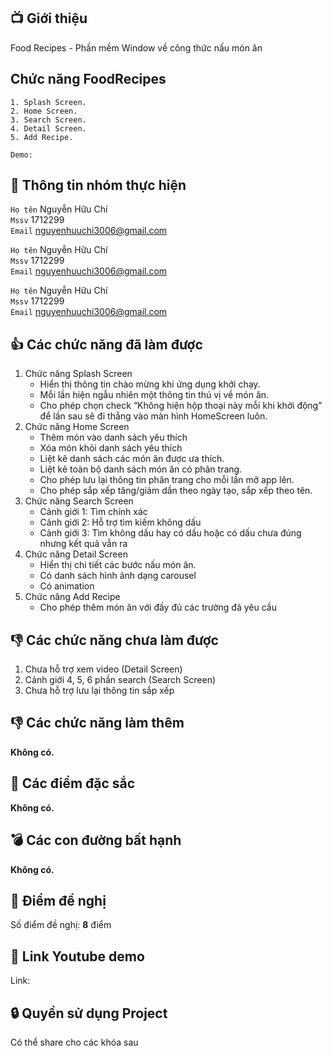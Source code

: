 ## 📺 Giới thiệu
Food Recipes - Phần mềm Window về công thức nấu món ăn
## Chức năng **FoodRecipes**  
    1. Splash Screen.
    2. Home Screen.
    3. Search Screen.
    4. Detail Screen.
    5. Add Recipe.

`Demo: `
## 🤵 Thông tin nhóm thực hiện

`Họ tên` Nguyễn Hữu Chí  
`Mssv` 1712299  
`Email` nguyenhuuchi3006@gmail.com

`Họ tên` Nguyễn Hữu Chí  
`Mssv` 1712299  
`Email` nguyenhuuchi3006@gmail.com

`Họ tên` Nguyễn Hữu Chí  
`Mssv` 1712299  
`Email` nguyenhuuchi3006@gmail.com
## 👍 Các chức năng đã làm được
1. Chức năng Splash Screen
    - Hiển thị thông tin chào mừng khi ứng dụng khởi chạy.
    - Mỗi lần hiện ngẫu nhiên một thông tin thú vị về món ăn.
    - Cho phép chọn check “Không hiện hộp thoại này mỗi khi khởi động” để lần sau sẽ đi thẳng vào màn hình HomeScreen luôn.
2. Chức năng Home Screen
    - Thêm món vào danh sách yêu thích
    - Xóa món khỏi danh sách yêu thích
    - Liệt kê danh sách các món ăn được ưa thích.
    - Liệt kê toàn bộ danh sách món ăn có phân trang.
    - Cho phép lưu lại thông tin phân trang cho mỗi lần mở app lên.
    - Cho phép sắp xếp tăng/giảm dần theo ngày tạo, sắp xếp theo tên.
3. Chức năng Search Screen
    - Cảnh giới 1: Tìm chính xác
    - Cảnh giới 2: Hỗ trợ tìm kiếm không dấu
    - Cảnh giới 3: Tìm không dấu hay có dấu hoặc có dấu chưa đúng nhưng kết quả vẫn ra
4. Chức năng Detail Screen
    - Hiển thị chi tiết các bước nấu món ăn.
    - Có danh sách hình ảnh dạng carousel
    - Có animation
5. Chức năng Add Recipe
    - Cho phép thêm món ăn với đầy đủ các trường đã yêu cầu
## 👎 Các chức năng chưa làm được
1. Chưa hỗ trợ xem video (Detail Screen)
2. Cảnh giới 4, 5, 6 phần search (Search Screen)
3. Chưa hỗ trợ lưu lại thông tin sắp xếp
## 👎 Các chức năng làm thêm
**Không có.**
## 🎉 Các điểm đặc sắc
**Không có.**
## 💣 Các con đường bất hạnh
**Không có.**
## 💌 Điểm đề nghị
Số điểm đề nghị: **8** điểm
## 📌 Link Youtube demo
Link: 
## 🔒 Quyền sử dụng Project
Có thể share cho các khóa sau
